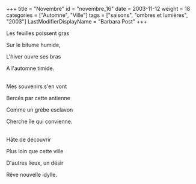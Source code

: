 +++
title = "Novembre"
id = "novembre_16"
date = 2003-11-12
weight = 18
categories = ["Automne", "Ville"]
tags = ["saisons", "ombres et lumières", "2003"]
LastModifierDisplayName = "Barbara Post"
+++

Les feuilles poissent gras

Sur le bitume humide,

L'hiver ouvre ses bras

A l'automne timide.

 \
Mes souvenirs s'en vont

Bercés par cette antienne

Comme un grèbe esclavon

Cherche île qui convienne.

 \
Hâte de découvrir

Plus loin que cette ville

D'autres lieux, un désir

Rêve nouvelle idylle.
